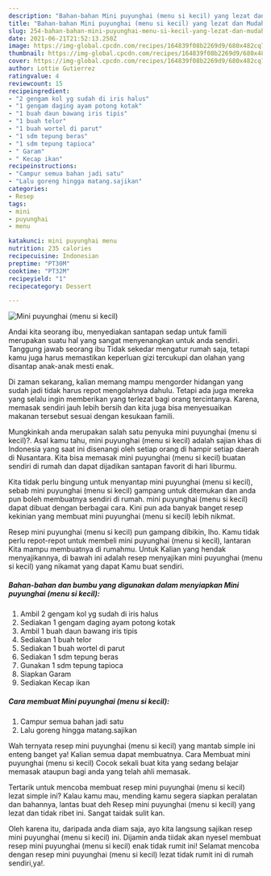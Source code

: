 ```yaml
---
description: "Bahan-bahan Mini puyunghai (menu si kecil) yang lezat dan Mudah Dibuat"
title: "Bahan-bahan Mini puyunghai (menu si kecil) yang lezat dan Mudah Dibuat"
slug: 254-bahan-bahan-mini-puyunghai-menu-si-kecil-yang-lezat-dan-mudah-dibuat
date: 2021-06-21T21:52:13.250Z
image: https://img-global.cpcdn.com/recipes/164839f08b2269d9/680x482cq70/mini-puyunghai-menu-si-kecil-foto-resep-utama.jpg
thumbnail: https://img-global.cpcdn.com/recipes/164839f08b2269d9/680x482cq70/mini-puyunghai-menu-si-kecil-foto-resep-utama.jpg
cover: https://img-global.cpcdn.com/recipes/164839f08b2269d9/680x482cq70/mini-puyunghai-menu-si-kecil-foto-resep-utama.jpg
author: Lottie Gutierrez
ratingvalue: 4
reviewcount: 15
recipeingredient:
- "2 gengam kol yg sudah di iris halus"
- "1 gengam daging ayam potong kotak"
- "1 buah daun bawang iris tipis"
- "1 buah telor"
- "1 buah wortel di parut"
- "1 sdm tepung beras"
- "1 sdm tepung tapioca"
- " Garam"
- " Kecap ikan"
recipeinstructions:
- "Campur semua bahan jadi satu"
- "Lalu goreng hingga matang.sajikan"
categories:
- Resep
tags:
- mini
- puyunghai
- menu

katakunci: mini puyunghai menu 
nutrition: 235 calories
recipecuisine: Indonesian
preptime: "PT30M"
cooktime: "PT32M"
recipeyield: "1"
recipecategory: Dessert

---
```



![Mini puyunghai (menu si kecil)](https://img-global.cpcdn.com/recipes/164839f08b2269d9/680x482cq70/mini-puyunghai-menu-si-kecil-foto-resep-utama.jpg)

Andai kita seorang ibu, menyediakan santapan sedap untuk famili merupakan suatu hal yang sangat menyenangkan untuk anda sendiri. Tanggung jawab seorang ibu Tidak sekedar mengatur rumah saja, tetapi kamu juga harus memastikan keperluan gizi tercukupi dan olahan yang disantap anak-anak mesti enak.

Di zaman  sekarang, kalian memang mampu mengorder hidangan yang sudah jadi tidak harus repot mengolahnya dahulu. Tetapi ada juga mereka yang selalu ingin memberikan yang terlezat bagi orang tercintanya. Karena, memasak sendiri jauh lebih bersih dan kita juga bisa menyesuaikan makanan tersebut sesuai dengan kesukaan famili. 



Mungkinkah anda merupakan salah satu penyuka mini puyunghai (menu si kecil)?. Asal kamu tahu, mini puyunghai (menu si kecil) adalah sajian khas di Indonesia yang saat ini disenangi oleh setiap orang di hampir setiap daerah di Nusantara. Kita bisa memasak mini puyunghai (menu si kecil) buatan sendiri di rumah dan dapat dijadikan santapan favorit di hari liburmu.

Kita tidak perlu bingung untuk menyantap mini puyunghai (menu si kecil), sebab mini puyunghai (menu si kecil) gampang untuk ditemukan dan anda pun boleh membuatnya sendiri di rumah. mini puyunghai (menu si kecil) dapat dibuat dengan berbagai cara. Kini pun ada banyak banget resep kekinian yang membuat mini puyunghai (menu si kecil) lebih nikmat.

Resep mini puyunghai (menu si kecil) pun gampang dibikin, lho. Kamu tidak perlu repot-repot untuk membeli mini puyunghai (menu si kecil), lantaran Kita mampu membuatnya di rumahmu. Untuk Kalian yang hendak menyajikannya, di bawah ini adalah resep menyajikan mini puyunghai (menu si kecil) yang nikamat yang dapat Kamu buat sendiri.

<!--inarticleads1-->

##### Bahan-bahan dan bumbu yang digunakan dalam menyiapkan Mini puyunghai (menu si kecil):

1. Ambil 2 gengam kol yg sudah di iris halus
1. Sediakan 1 gengam daging ayam potong kotak
1. Ambil 1 buah daun bawang iris tipis
1. Sediakan 1 buah telor
1. Sediakan 1 buah wortel di parut
1. Sediakan 1 sdm tepung beras
1. Gunakan 1 sdm tepung tapioca
1. Siapkan  Garam
1. Sediakan  Kecap ikan




<!--inarticleads2-->

##### Cara membuat Mini puyunghai (menu si kecil):

1. Campur semua bahan jadi satu
1. Lalu goreng hingga matang.sajikan




Wah ternyata resep mini puyunghai (menu si kecil) yang mantab simple ini enteng banget ya! Kalian semua dapat membuatnya. Cara Membuat mini puyunghai (menu si kecil) Cocok sekali buat kita yang sedang belajar memasak ataupun bagi anda yang telah ahli memasak.

Tertarik untuk mencoba membuat resep mini puyunghai (menu si kecil) lezat simple ini? Kalau kamu mau, mending kamu segera siapkan peralatan dan bahannya, lantas buat deh Resep mini puyunghai (menu si kecil) yang lezat dan tidak ribet ini. Sangat taidak sulit kan. 

Oleh karena itu, daripada anda diam saja, ayo kita langsung sajikan resep mini puyunghai (menu si kecil) ini. Dijamin anda tiidak akan nyesel membuat resep mini puyunghai (menu si kecil) enak tidak rumit ini! Selamat mencoba dengan resep mini puyunghai (menu si kecil) lezat tidak rumit ini di rumah sendiri,ya!.

